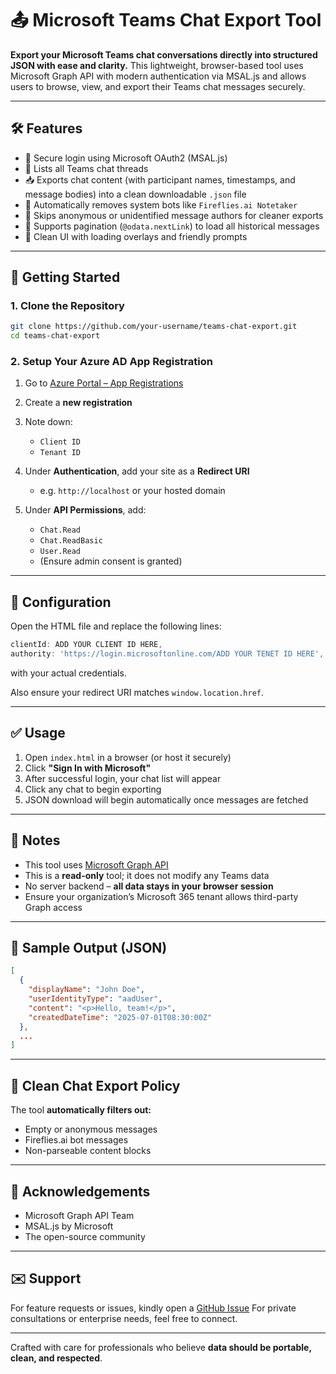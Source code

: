 # 📤 Microsoft Teams Chat Export Tool

**Export your Microsoft Teams chat conversations directly into structured JSON with ease and clarity.**
This lightweight, browser-based tool uses Microsoft Graph API with modern authentication via MSAL.js and allows users to browse, view, and export their Teams chat messages securely.

---

## 🛠 Features

* 🔐 Secure login using Microsoft OAuth2 (MSAL.js)
* 📂 Lists all Teams chat threads
* 📥 Exports chat content (with participant names, timestamps, and message bodies) into a clean downloadable `.json` file
* 🧹 Automatically removes system bots like `Fireflies.ai Notetaker`
* 🚫 Skips anonymous or unidentified message authors for cleaner exports
* 🔁 Supports pagination (`@odata.nextLink`) to load all historical messages
* 🎯 Clean UI with loading overlays and friendly prompts

---

## 🚀 Getting Started

### 1. **Clone the Repository**

```bash
git clone https://github.com/your-username/teams-chat-export.git
cd teams-chat-export
```

### 2. **Setup Your Azure AD App Registration**

1. Go to [Azure Portal – App Registrations](https://portal.azure.com/#blade/Microsoft_AAD_RegisteredApps)
2. Create a **new registration**
3. Note down:

   * `Client ID`
   * `Tenant ID`
4. Under **Authentication**, add your site as a **Redirect URI**

   * e.g. `http://localhost` or your hosted domain
5. Under **API Permissions**, add:

   * `Chat.Read`
   * `Chat.ReadBasic`
   * `User.Read`
   * (Ensure admin consent is granted)

---

## 🧾 Configuration

Open the HTML file and replace the following lines:

```js
clientId: ADD YOUR CLIENT ID HERE,
authority: 'https://login.microsoftonline.com/ADD YOUR TENET ID HERE',
```

with your actual credentials.

Also ensure your redirect URI matches `window.location.href`.

---

## ✅ Usage

1. Open `index.html` in a browser (or host it securely)
2. Click **"Sign In with Microsoft"**
3. After successful login, your chat list will appear
4. Click any chat to begin exporting
5. JSON download will begin automatically once messages are fetched

---

## 📎 Notes

* This tool uses [Microsoft Graph API](https://learn.microsoft.com/en-us/graph/api/resources/chatmessage?view=graph-rest-1.0)
* This is a **read-only** tool; it does not modify any Teams data
* No server backend – **all data stays in your browser session**
* Ensure your organization’s Microsoft 365 tenant allows third-party Graph access

---

## 📁 Sample Output (JSON)

```json
[
  {
    "displayName": "John Doe",
    "userIdentityType": "aadUser",
    "content": "<p>Hello, team!</p>",
    "createdDateTime": "2025-07-01T08:30:00Z"
  },
  ...
]
```

---

## 🧼 Clean Chat Export Policy

The tool **automatically filters out:**

* Empty or anonymous messages
* Fireflies.ai bot messages
* Non-parseable content blocks

---

## 🙏 Acknowledgements

* Microsoft Graph API Team
* MSAL.js by Microsoft
* The open-source community

---

## ✉️ Support

For feature requests or issues, kindly open a [GitHub Issue](https://github.com/Tabisharaza/teams-chat-export/issues)
For private consultations or enterprise needs, feel free to connect.

---

Crafted with care for professionals who believe **data should be portable, clean, and respected**.
